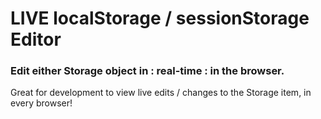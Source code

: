 # LIVE localStorage / sessionStorage Editor

### Edit either Storage object in : real-time : in the browser.

Great for development to view live edits / changes to the Storage item, in every browser!
